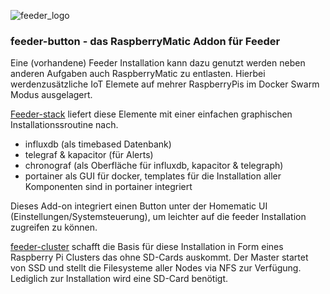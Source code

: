 ![feeder_logo](https://github.com/holgerimbery/environment/raw/master/feeder_logo_small.jpg)

### feeder-button - das RaspberryMatic Addon für Feeder

Eine (vorhandene) Feeder Installation kann dazu genutzt werden neben anderen Aufgaben auch RaspberryMatic zu entlasten.
Hierbei werdenzusätzliche IoT Elemete auf mehrer RaspberryPis im Docker Swarm Modus ausgelagert.

[Feeder-stack](https://github.com/holgerimbery/feeder-stack) liefert diese Elemente mit einer einfachen graphischen Installationssroutine nach.
* influxdb (als timebased Datenbank)
* telegraf & kapacitor (für Alerts)
* chronograf (als Oberfläche für influxdb, kapacitor & telegraph)
* portainer als GUI für docker, templates für die Installation aller Komponenten sind in portainer integriert

Dieses Add-on integriert einen Button unter der Homematic UI (Einstellungen/Systemsteuerung), um leichter auf die feeder Installation zugreifen zu können.

[feeder-cluster](https://github.com/holgerimbery/feeder-stack) schafft die Basis für diese Installation in Form eines Raspberry Pi Clusters das ohne SD-Cards auskommt. Der Master startet von SSD und stellt die Filesysteme aller Nodes via NFS zur Verfügung. Lediglich zur Installation wird eine SD-Card benötigt.
